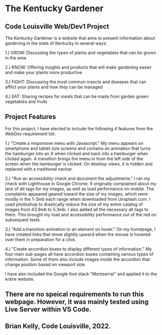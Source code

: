 # The Kentucky Gardener

## Code Louisville Web/Dev1 Project

The Kentucky Gardener is a website that aims to present information about gardening in the state of Kentucky in several ways:

1.) GROW: Discussing the types of plants and vegetables that can be grown in the area

2.) KNOW: Offering insights and products that will make gardening easier and make your plants more productive

3.) FIGHT: Discussing the most common insects and diseases that can afflict your plants and how they can be managed

4.) EAT: Sharing recipes for meals that can be made from garden grown vegetables and fruits

## Project Features

For this project, I have elected to include the following 4 features from the WebDev requirement list:

1.) "Create a responsive menu with Javascript." My menu appears on smartphone and tablet size screens and contains an animation that turns
    the hamburger into an X when clicked and back into a hamburger when clicked again. A transition brings the menu in from the left
    side of the screen when the hamburger is clicked. On desktop views, it is hidden and replaced with a traditional navbar.

2.) "Run an accessibility check and document the adjustments." I ran my check with Lighthouse in Google Chrome. It originally complained
    about my lack of alt tags for my images, as well as load performance on mobile. The complaints appeared geared toward the size of
    my images, which were mostly in the 1-3mb each range when downloaded from Unsplash.com. I used photoshop to drastically reduce the size
    of my entire catalog of images from 43.9mb to 5.3mb. I also added all the necessary alt tags to them. This brought my load and 
    accessibility performance out of the red on subsequent tests.

3.) "Add a transition animation to an element on hover." On my homepage, I have created links that move slightly upward when the mouse
    is hovered over them in preparation for a click.
    
4.) "Create accordion boxes to display different types of information." My four main sub-pages all have accordion boxes containing
    various types of information. Some of them also include images inside the accordion that change position based on viewport size.

I have also included the Google font stack "Montserrat" and applied it to the entire website.

## There are no speical requirements to run this webpage. However, it was mainly tested using Live Server within VS Code.

## Brian Kelly, Code Louisville, 2022.
